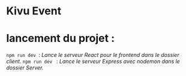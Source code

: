 # Kivu Event

# lancement du projet :
`npm run dev `: _Lance le serveur React pour le frontend dans le dossier client_.
`npm run dev ` : _Lance le serveur Express avec nodemon dans le dossier Server._
